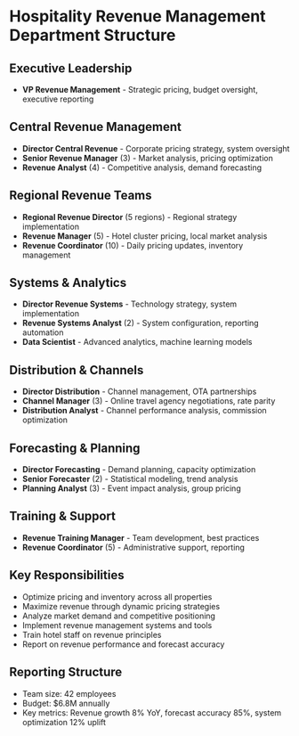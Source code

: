 # Hospitality Revenue Management Department Structure

## Executive Leadership
- **VP Revenue Management** - Strategic pricing, budget oversight, executive reporting

## Central Revenue Management
- **Director Central Revenue** - Corporate pricing strategy, system oversight
- **Senior Revenue Manager** (3) - Market analysis, pricing optimization
- **Revenue Analyst** (4) - Competitive analysis, demand forecasting

## Regional Revenue Teams
- **Regional Revenue Director** (5 regions) - Regional strategy implementation
- **Revenue Manager** (5) - Hotel cluster pricing, local market analysis
- **Revenue Coordinator** (10) - Daily pricing updates, inventory management

## Systems & Analytics
- **Director Revenue Systems** - Technology strategy, system implementation
- **Revenue Systems Analyst** (2) - System configuration, reporting automation
- **Data Scientist** - Advanced analytics, machine learning models

## Distribution & Channels
- **Director Distribution** - Channel management, OTA partnerships
- **Channel Manager** (3) - Online travel agency negotiations, rate parity
- **Distribution Analyst** - Channel performance analysis, commission optimization

## Forecasting & Planning
- **Director Forecasting** - Demand planning, capacity optimization
- **Senior Forecaster** (2) - Statistical modeling, trend analysis
- **Planning Analyst** (3) - Event impact analysis, group pricing

## Training & Support
- **Revenue Training Manager** - Team development, best practices
- **Revenue Coordinator** (5) - Administrative support, reporting

## Key Responsibilities
- Optimize pricing and inventory across all properties
- Maximize revenue through dynamic pricing strategies
- Analyze market demand and competitive positioning
- Implement revenue management systems and tools
- Train hotel staff on revenue principles
- Report on revenue performance and forecast accuracy

## Reporting Structure
- Team size: 42 employees
- Budget: $6.8M annually
- Key metrics: Revenue growth 8% YoY, forecast accuracy 85%, system optimization 12% uplift